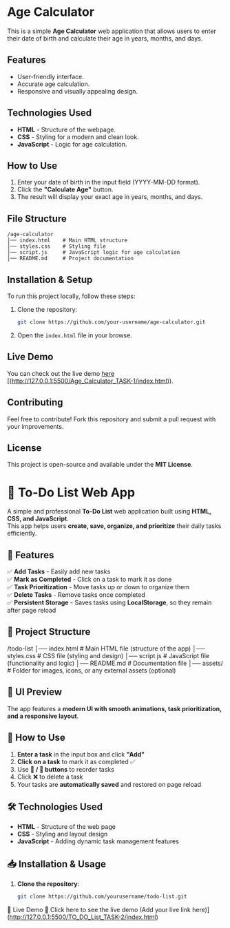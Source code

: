 # Age Calculator

This is a simple **Age Calculator** web application that allows users to enter their date of birth and calculate their age in years, months, and days.

## Features
- User-friendly interface.
- Accurate age calculation.
- Responsive and visually appealing design.

## Technologies Used
- **HTML** - Structure of the webpage.
- **CSS** - Styling for a modern and clean look.
- **JavaScript** - Logic for age calculation.

## How to Use
1. Enter your date of birth in the input field (YYYY-MM-DD format).
2. Click the **"Calculate Age"** button.
3. The result will display your exact age in years, months, and days.

## File Structure
```
/age-calculator
│── index.html    # Main HTML structure
│── styles.css    # Styling file
│── script.js     # JavaScript logic for age calculation
│── README.md     # Project documentation
```

## Installation & Setup
To run this project locally, follow these steps:
1. Clone the repository:
   ```sh
   git clone https://github.com/your-username/age-calculator.git
   ```
2. Open the `index.html` file in your browse.

## Live Demo
You can check out the live demo [here](#) [(http://127.0.0.1:5500/Age_Calculator_TASK-1/index.html)).

## Contributing
Feel free to contribute! Fork this repository and submit a pull request with your improvements.

## License
This project is open-source and available under the **MIT License**.

# 📝 To-Do List Web App

A simple and professional **To-Do List** web application built using **HTML, CSS, and JavaScript**.  
This app helps users **create, save, organize, and prioritize** their daily tasks efficiently.

## 🚀 Features
✅ **Add Tasks** - Easily add new tasks  
✅ **Mark as Completed** - Click on a task to mark it as done  
✅ **Task Prioritization** - Move tasks up or down to organize them  
✅ **Delete Tasks** - Remove tasks once completed  
✅ **Persistent Storage** - Saves tasks using **LocalStorage**, so they remain after page reload  

## 📂 Project Structure
/todo-list
│── index.html    # Main HTML file (structure of the app)
│── styles.css    # CSS file (styling and design)
│── script.js     # JavaScript file (functionality and logic)
│── README.md     # Documentation file
│── assets/       # Folder for images, icons, or any external assets (optional)


## 🎨 UI Preview
The app features a **modern UI with smooth animations, task prioritization, and a responsive layout**.

## 📌 How to Use
1. **Enter a task** in the input box and click **"Add"**  
2. **Click on a task** to mark it as completed ✅  
3. Use **🔼 / 🔽 buttons** to reorder tasks  
4. Click ❌ to delete a task  
5. Your tasks are **automatically saved** and restored on page reload  

## 🛠️ Technologies Used
- **HTML** - Structure of the web page  
- **CSS** - Styling and layout design  
- **JavaScript** - Adding dynamic task management features  

## 📥 Installation & Usage
1. **Clone the repository**:
   ```sh
   git clone https://github.com/yourusername/todo-list.git
📌 Live Demo
🔗 Click here to see the live demo (Add your live link here)](http://127.0.0.1:5500/TO_DO_List_TASK-2/index.html)



